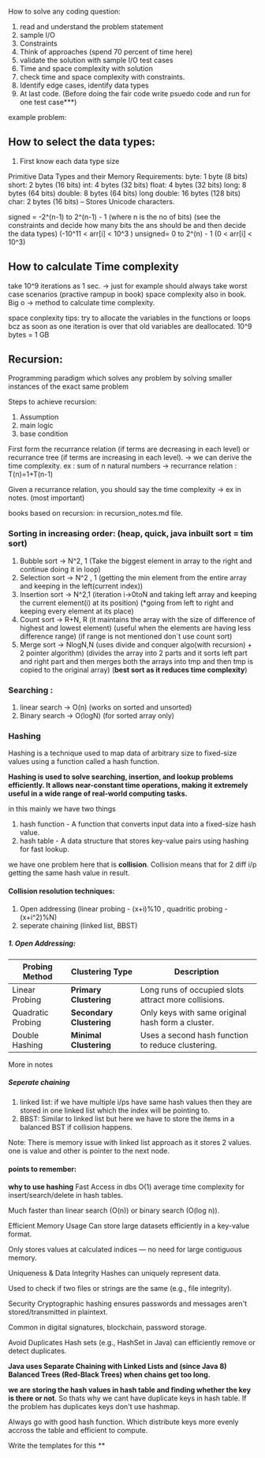 How to solve any coding question:

1. read and understand the problem statement
2. sample I/O
3. Constraints
4. Think of approaches (spend 70 percent of time here)
5. validate the solution with sample I/O test cases
6. Time and space complexity with solution
7. check time and space complexity with constraints.
8. Identify edge cases, identify data types
9. At last code. (Before doing the fair code write psuedo code and run for one test case***)


example problem:



## How to select the data types:

1. First know each data type size

Primitive Data Types and their Memory Requirements:
byte: 1 byte (8 bits)
short: 2 bytes (16 bits)
int: 4 bytes (32 bits)
float: 4 bytes (32 bits)
long: 8 bytes (64 bits)
double: 8 bytes (64 bits)
long double: 16 bytes (128 bits)
char: 2 bytes (16 bits) – Stores Unicode characters.

signed =  -2^(n-1) to 2^(n-1) - 1 (where n is the no of bits) (see the constraints and decide how many bits the ans should be and then decide the data types) (-10^11 < arr[i] < 10^3 )
unsigned= 0 to 2^(n) - 1 (0 < arr[i] < 10^3)

## How to calculate Time complexity

take 10^9 iterations as 1 sec. -> just for example
should always take worst case scenarios (practive rampup in book)
space complexity also in book.
Big o -> method to calculate time complexity.

space conplexity tips:
try to allocate the variables in the functions or loops bcz as soon as one iteration is over that old variables are deallocated.
10^9 bytes = 1 GB


## Recursion:

Programming paradigm which solves any problem by solving smaller instances of the exact same problem

Steps to achieve recursion:
1.	Assumption
2.	main logic
3.	base condition

First form the recurrance relation (if terms are decreasing in each level) or recurrance tree (if terms are increasing in each level). -> we can derive the time complexity.
ex : sum of n natural numbers  -> recurrance relation :  T(n)=1+T(n-1)

Given a recurrance relation, you should say the time complexity -> ex in notes. (most important)

books based on recursion: in recursion_notes.md file.


### Sorting in increasing order: (heap, quick, java inbuilt sort = tim sort)

1. Bubble sort -> N^2, 1  (Take the biggest element in array to the right and continue doing it in loop)
2. Selection sort -> N^2 , 1  (getting the min element from the entire array and keeping in the left(current index))
3. Insertion sort -> N^2,1    (iteration i->0toN and taking left array and keeping the current element(i) at its position) (*going from left to right and keeping every element at its place)
4. Count sort  -> R+N, R  (it maintains the array with the size of difference of highest and lowest element) (useful when the elements are having less difference range) (if range is not mentioned don`t use count sort)
5. Merge sort ->  NlogN,N   (uses divide and conquer algo(with recursion) + 2 pointer algorithm) (divides the array into 2 parts and it sorts left part and right part and then merges both the arrays into tmp and then tmp is copied to the original array)  (**best sort as it reduces time complexity**)



### Searching :

1. linear search -> O(n) (works on sorted and unsorted)
2. Binary search -> O(logN) (for sorted array only)
 

### Hashing
Hashing is a technique used to map data of arbitrary size to fixed-size values using a function called a hash function.

**Hashing is used to solve searching, insertion, and lookup problems efficiently. It allows near-constant time operations, making it extremely useful in a wide range of real-world computing tasks.**

in this mainly we have two things 
1. hash function - A function that converts input data into a fixed-size hash value.
2. hash table - A data structure that stores key-value pairs using hashing for fast lookup.

we have one problem here that is **collision**. Collision means that for 2 diff i/p getting the same hash value in result.

#### Collision resolution techniques:
1. Open addressing (linear probing - (x+i)%10 , quadritic probing - (x+i^2)%N)
2. seperate chaining (linked list, BBST)

##### 1. Open Addressing:
   
| Probing Method    | Clustering Type          | Description                                          |
| ----------------- | ------------------------ | ---------------------------------------------------- |
| Linear Probing    | **Primary Clustering**   | Long runs of occupied slots attract more collisions. |
| Quadratic Probing | **Secondary Clustering** | Only keys with same original hash form a cluster.    |
| Double Hashing    | **Minimal Clustering**   | Uses a second hash function to reduce clustering.    |

More in notes

##### Seperate chaining

1. linked list: if we have multiple i/ps have same hash values then they are stored in one linked list which the index will be pointing to.
2. BBST: Similar to linked list but here we have to store the items in a balanced BST if collision happens.

Note: There is memory issue with linked list approach as it stores 2 values. one is value and other is pointer to the next node. 


#### points to remember:

**why to use hashing**
Fast Access in dbs
O(1) average time complexity for insert/search/delete in hash tables.

Much faster than linear search (O(n)) or binary search (O(log n)).

Efficient Memory Usage
Can store large datasets efficiently in a key-value format.

Only stores values at calculated indices — no need for large contiguous memory.

Uniqueness & Data Integrity
Hashes can uniquely represent data.

Used to check if two files or strings are the same (e.g., file integrity).

Security
Cryptographic hashing ensures passwords and messages aren't stored/transmitted in plaintext.

Common in digital signatures, blockchain, password storage.

Avoid Duplicates
Hash sets (e.g., HashSet in Java) can efficiently remove or detect duplicates.


**Java uses Separate Chaining with Linked Lists and (since Java 8) Balanced Trees (Red-Black Trees) when chains get too long.**


**we are storing the hash values in hash table and finding whether the key is there or not**. So thats why we cant have duplicate keys in hash table. If the problem has duplicates keys don't use hashmap.

Always go with good hash function. Which distribute keys more evenly accross the table and efficient to compute.

Write the templates for this **
